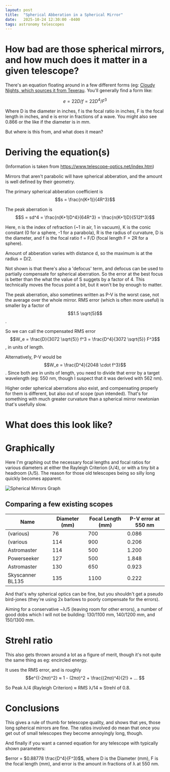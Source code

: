 ```yaml
---
layout: post
title:  "Spherical Abberation in a Spherical Mirror"
date:   2025-10-24 12:30:00 -0400
tags: astronomy telescopes
---
```

<script type="text/javascript" async
  src="https://cdnjs.cloudflare.com/ajax/libs/mathjax/2.7.4/MathJax.js?config=TeX-MML-AM_CHTML">
</script>

# How bad are those spherical mirrors, and how much does it matter in a given telescope?

There's an equation floating around in a few different forms (eg: [Cloudy Nights, which sources it from Texerau](https://www.cloudynights.com/forums/topic/142920-maximum-aperture-and-f-ratio-for-spherical-mirrors/). You'll generally find a form like:

$$e = 22 D/f = 22 D^4/F^3$$

Where D is the diameter in inches, f is the focal ratio in inches, F is the focal length in inches, and e is error in fractions of a wave. You might also see 0.866 or the like if the diameter is in mm.

But where is this from, and what does it mean?

# Deriving the equation(s)
(Information is taken from https://www.telescope-optics.net/index.htm)

Mirrors that aren't parabolic will have spherical abberation, and the amount is well defined by their geometry.

The primary spherical abberation coefficient is $$s = \frac{n(K+1)}{4R^3}$$

The peak aberration is $$S = sd^4 = \frac{n(K+1)D^4}{64R^3} = \frac{n(K+1)D}{512f^3}$$

Here, n is the index of refraction (~1 in air, 1 in vacuum), K is the conic constant (0 for a sphere, -1 for a parabola), R is the radius of curvature, D is the diameter, and f is the focal ratio f = F/D (focal length F = 2R for a sphere). 

Amount of abberation varies with distance d, so the maximum is at the radius = D/2.

Not shown is that there's also a 'defocus' term, and defocus can be used to partially compensate for spherical aberration. So the error at the best focus is better than the what the value of S suggets by a factor of 4. This technically moves the focus point a bit, but it won't be by enough to matter.

The peak aberration, also sometimes written as P-V is the worst case, not the average over the whole mirror. RMS error (which is often more useful) is smaller by a factor of $$1.5 \sqrt{5}$$.

So we can call the compensated RMS error $$W_e = \frac{D}{3072 \sqrt{5}} f^3 = \frac{D^4}{3072 \sqrt{5}} F^3$$, in units of length. 

Alternatively, P-V would be $$W_e = \frac{D^4}{2048 \cdot f^3}$$. Since both are in units of length, you need to divide that error by a target wavelength (eg: 550 nm, though I suspect that it was derived with 562 nm).

Higher order spherical aberrations also exist, and compensating properly for them is different, but also out of scope (pun intended). That's for something with much greater curvature than a spherical mirror newtonian that's usefully slow.

# What does this look like?

# Graphically

Here I'm graphing out the necessary focal lengths and focal ratios for various diameters at either the Rayleigh Criterion (λ/4), or with a tiny bit a headroom (λ/5). The reason for those old telescopes being so silly long quickly becomes apparent.

![Spherical Mirrors Graph](/images/acceptable_spherical_mirrors.png/ "The graph for the earlier derived functions. Both choices of error follow similar patterns, and drive home why large telescopes require parabolization to avoid being unweildy.")

## Comparing a few existing scopes

|Name|Diameter (mm)|Focal Length (mm)|P-V error at 550 nm|
|-|-|-|-|
|(various)|76|700|0.086|
|(various|114|900|0.206|
|Astromaster|114|500|1.200|
|Powerseeker|127|500|1.848|
|Astromaster|130|650|0.923|
|Skyscanner BL135|135|1100|0.222|

And that's why spherical optics can be fine, but you shouldn't get a pseudo bird-jones (they're using 2x barlows to poorly compensate for the errors).

Aiming for a conservative ~λ/5 (leaving room for other errors), a number of good dobs which I will not be building: 130/1100 mm, 140/1200 mm, and 150/1300 mm.

# Strehl ratio
This also gets thrown around a lot as a figure of merit, though it's not quite the same thing as eg: encircled energy. 

It uses the RMS error, and is roughly $$e^{(-2πσ)^2} ≈ 1 - (2πσ)^2 + \frac{(2πσ)^4}{2!} + ... $$

So Peak λ/4 (Rayleigh Criterion) ≈ RMS λ/14 ≈ Strehl of 0.8.

# Conclusions
This gives a rule of thumb for telescope quality, and shows that yes, those long spherical mirrors are fine. The ratios involved do mean that once you get out of small telescopes they become annoyingly long, though.

And finally if you want a canned equation for any telescope with typically shown parameters:

$error = $0.88778 \frac{D^4}{F^3}$$, where D is the Diameter (mm), F is the focal length (mm), and error is the amount in fractions of λ at 550 nm.
